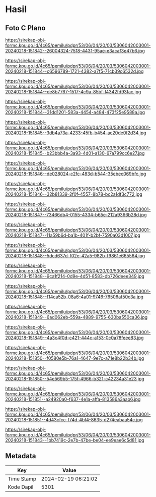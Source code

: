# Hasil

## Foto C Plano

https://sirekap-obj-formc.kpu.go.id/4c65/pemilu/pdpr/53/06/04/20/03/5306042003001-20240218-151842--26004324-7518-4431-95ae-e3acaf3e47b6.jpg

https://sirekap-obj-formc.kpu.go.id/4c65/pemilu/pdpr/53/06/04/20/03/5306042003001-20240218-151844--c6596789-1721-4382-a7f5-71cb39c6532d.jpg

https://sirekap-obj-formc.kpu.go.id/4c65/pemilu/pdpr/53/06/04/20/03/5306042003001-20240218-151844--de8b7767-1517-4c9a-85bf-f4342fd93fac.jpg

https://sirekap-obj-formc.kpu.go.id/4c65/pemilu/pdpr/53/06/04/20/03/5306042003001-20240218-151844--31dd1201-583a-4454-a484-473f25e9588a.jpg

https://sirekap-obj-formc.kpu.go.id/4c65/pemilu/pdpr/53/06/04/20/03/5306042003001-20240218-151845--3db4a73a-4233-45fb-b454-ac20de0f2d34.jpg

https://sirekap-obj-formc.kpu.go.id/4c65/pemilu/pdpr/53/06/04/20/03/5306042003001-20240218-151845--b23bbb4a-3a93-4d01-a130-67a799cc6e27.jpg

https://sirekap-obj-formc.kpu.go.id/4c65/pemilu/pdpr/53/06/04/20/03/5306042003001-20240218-151846--de028024-c2fc-483d-b544-35ebec069bfc.jpg

https://sirekap-obj-formc.kpu.go.id/4c65/pemilu/pdpr/53/06/04/20/03/5306042003001-20240218-151846--32b81339-2f0f-4557-8b78-bc2a1df3c772.jpg

https://sirekap-obj-formc.kpu.go.id/4c65/pemilu/pdpr/53/06/04/20/03/5306042003001-20240218-151847--73466db4-0155-4334-b65e-212a9366b28d.jpg

https://sirekap-obj-formc.kpu.go.id/4c65/pemilu/pdpr/53/06/04/20/03/5306042003001-20240218-151847--11a59b6d-ba1b-401f-b2bf-7590a03d1007.jpg

https://sirekap-obj-formc.kpu.go.id/4c65/pemilu/pdpr/53/06/04/20/03/5306042003001-20240218-151848--5dcd637d-f02e-42a5-982b-f9861e665564.jpg

https://sirekap-obj-formc.kpu.go.id/4c65/pemilu/pdpr/53/06/04/20/03/5306042003001-20240218-151848--9ca1f214-0d9e-4d51-8583-db726deee349.jpg

https://sirekap-obj-formc.kpu.go.id/4c65/pemilu/pdpr/53/06/04/20/03/5306042003001-20240218-151848--f14ca52b-08a6-4a01-9746-76506af50c3a.jpg

https://sirekap-obj-formc.kpu.go.id/4c65/pemilu/pdpr/53/06/04/20/03/5306042003001-20240218-151849--6ad062eb-559a-4889-9755-630ba550ca36.jpg

https://sirekap-obj-formc.kpu.go.id/4c65/pemilu/pdpr/53/06/04/20/03/5306042003001-20240218-151849--4a3c4f0d-c421-444c-a153-0c0a78feee83.jpg

https://sirekap-obj-formc.kpu.go.id/4c65/pemilu/pdpr/53/06/04/20/03/5306042003001-20240218-151850--f0580e5b-76a1-4647-9e7c-a71e8b22b34b.jpg

https://sirekap-obj-formc.kpu.go.id/4c65/pemilu/pdpr/53/06/04/20/03/5306042003001-20240218-151850--54e569b5-175f-4966-b321-c42234a31e23.jpg

https://sirekap-obj-formc.kpu.go.id/4c65/pemilu/pdpr/53/06/04/20/03/5306042003001-20240218-151851--a24920a0-f637-4e1a-affa-813586a3aab6.jpg

https://sirekap-obj-formc.kpu.go.id/4c65/pemilu/pdpr/53/06/04/20/03/5306042003001-20240218-151851--4d43cfcc-f74d-4bf4-8635-d274eabaa54c.jpg

https://sirekap-obj-formc.kpu.go.id/4c65/pemilu/pdpr/53/06/04/20/03/5306042003001-20240218-151843--1bb7419c-2e7b-47be-be04-ee9eae6c5d81.jpg


## Metadata

| Key        | Value               |
| ---------- | ------------------- |
| Time Stamp | 2024-02-19 06:21:02 |
| Kode Dapil | 5301                |




